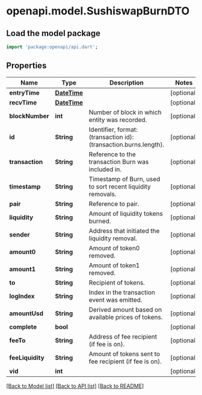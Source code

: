 # openapi.model.SushiswapBurnDTO

## Load the model package
```dart
import 'package:openapi/api.dart';
```

## Properties
Name | Type | Description | Notes
------------ | ------------- | ------------- | -------------
**entryTime** | [**DateTime**](DateTime.md) |  | [optional] 
**recvTime** | [**DateTime**](DateTime.md) |  | [optional] 
**blockNumber** | **int** | Number of block in which entity was recorded. | [optional] 
**id** | **String** | Identifier, format: (transaction id):(transaction.burns.length). | [optional] 
**transaction** | **String** | Reference to the transaction Burn was included in. | [optional] 
**timestamp** | **String** | Timestamp of Burn, used to sort recent liquidity removals. | [optional] 
**pair** | **String** | Reference to pair. | [optional] 
**liquidity** | **String** | Amount of liquidity tokens burned. | [optional] 
**sender** | **String** | Address that initiated the liquidity removal. | [optional] 
**amount0** | **String** | Amount of token0 removed. | [optional] 
**amount1** | **String** | Amount of token1 removed. | [optional] 
**to** | **String** | Recipient of tokens. | [optional] 
**logIndex** | **String** | Index in the transaction event was emitted. | [optional] 
**amountUsd** | **String** | Derived amount based on available prices of tokens. | [optional] 
**complete** | **bool** |  | [optional] 
**feeTo** | **String** | Address of fee recipient (if fee is on). | [optional] 
**feeLiquidity** | **String** | Amount of tokens sent to fee recipient (if fee is on). | [optional] 
**vid** | **int** |  | [optional] 

[[Back to Model list]](../README.md#documentation-for-models) [[Back to API list]](../README.md#documentation-for-api-endpoints) [[Back to README]](../README.md)


